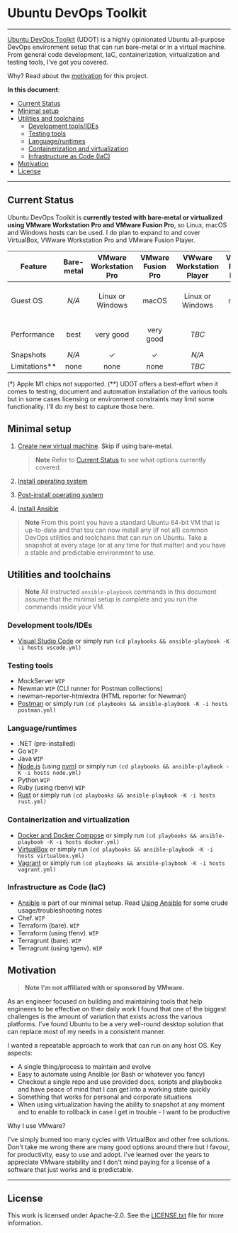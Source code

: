 # Ubuntu DevOps Toolkit

---

[Ubuntu DevOps Toolkit](https://github.com/ruionwriting/ubuntu-dev-ops-toolkit) (UDOT) is a highly opinionated Ubuntu all-purpose DevOps environment setup that can run bare-metal or in a virtual machine. From general code development, IaC, containerization, virtualization and testing tools, I've got you covered.

Why? Read about the [motivation](#motivation) for this project.

**In this document**:

- [Current Status](#current-status)
- [Minimal setup](#minimal-setup)
- [Utilities and toolchains](#utilities-and-toolchains)
  - [Development tools/IDEs](#development-toolsides)
  - [Testing tools](#testing-tools)
  - [Language/runtimes](#languageruntimes)
  - [Containerization and virtualization](#containerization-and-virtualization)
  - [Infrastructure as Code (IaC)](#infrastructure-as-code-iac)
- [Motivation](#motivation)
- [License](#license)

---

## Current Status

Ubuntu DevOps Toolkit is **currently tested with bare-metal or virtualized using VMware Workstation Pro and VMware Fusion Pro**, so Linux, macOS and Windows hosts can be used. I do plan to expand to and cover VirtualBox, VWware Workstation Pro and VMware Fusion Player.

Feature|Bare-metal|VMware Workstation Pro|VMware Fusion Pro|VWware Workstation Player|VMware Fusion Player|VirtualBox
-|:-:|:-:|:-:|:-:|:-:|:-:
Guest OS|_N/A_|Linux or Windows|macOS|Linux or Windows|macOS|Linux, macOS\* or Windows
Performance|best|very good|very good|_TBC_|_TBC_|good, for most things
Snapshots|_N/A_|&#10003;|&#10003;|_N/A_|_N/A_|&#10003;
Limitations\*\*|none|none|none|_TBC_|_TBC_|_TBC_

(\*) Apple M1 chips not supported.
(\*\*) UDOT offers a best-effort when it comes to testing, document and automation installation of the various tools but in some cases licensing or environment constraints may limit some functionality. I'll do my best to capture those here.

## Minimal setup

1. [Create new virtual machine](./docs/create-new-virtual-machine.md). Skip if using bare-metal.

   > **Note**
   > Refer to [Current Status](#current-status) to see what options currently covered.

1. [Install operating system](./docs/install-operating-system.md)
1. [Post-install operating system](./docs//post-install-operating-system.md)
1. [Install Ansible](./docs/install-ansible.md)

> **Note**
> From this point you have a standard Ubuntu 64-bit VM that is up-to-date and that tou can now install any (if not all) common DevOps utilities and toolchains that can run on Ubuntu. Take a snapshot at every stage (or at any time for that matter) and you have a stable and predictable environment to use.

## Utilities and toolchains

> **Note**
> All instructed `ansible-playbook` commands in this document assume that the minimal setup is complete and you run the commands inside your VM.

### Development tools/IDEs

- [Visual Studio Code](./docs/install-vscode.md) or simply run `(cd playbooks && ansible-playbook -K -i hosts vscode.yml)`

### Testing tools

- MockServer `WIP`
- Newman `WIP` (CLI runner for Postman collections)
- newman-reporter-htmlextra (HTML reporter for Newman)
- [Postman](./docs/install-postman.md) or simply run `(cd playbooks && ansible-playbook -K -i hosts postman.yml)`

### Language/runtimes

- .NET (pre-installed)
- Go `WIP`
- Java `WIP`
- [Node.js](./docs/install-node.md) (using [nvm](https://github.com/nvm-sh/nvm))  or simply run `(cd playbooks && ansible-playbook -K -i hosts node.yml)`
- Python `WIP`
- Ruby (using rbenv) `WIP`
- [Rust](./docs/install-rust.md) or simply run `(cd playbooks && ansible-playbook -K -i hosts rust.yml)`

### Containerization and virtualization

- [Docker and Docker Compose](./docs/install-docker.md) or simply run `(cd playbooks && ansible-playbook -K -i hosts docker.yml)`
- [VirtualBox](.docs/../docs/install-virtualbox.md) or simply run `(cd playbooks && ansible-playbook -K -i hosts virtualbox.yml)`
- [Vagrant](.docs/../docs/install-vagrant.md) or simply run `(cd playbooks && ansible-playbook -K -i hosts vagrant.yml)`

### Infrastructure as Code (IaC)

- [Ansible](./docs/install-ansible.md) is part of our minimal setup. Read [Using Ansible](./docs/using-ansible.md) for some crude usage/troubleshooting notes
- Chef. `WIP`
- Terraform (bare). `WIP`
- Terraform (using tfenv). `WIP`
- Terragrunt (bare). `WIP`
- Terragrunt (using tgenv). `WIP`

## Motivation

> **Note**
> **I'm not affiliated with or sponsored by VMware.**

As an engineer focused on building and maintaining tools that help engineers to be effective on their daily work I found that one of the biggest challenges is the amount of variation that exists across the various platforms. I've found Ubuntu to be a very well-round desktop solution that can replace most of my needs in a consistent manner.

I wanted a repeatable approach to work that can run on any host OS. Key aspects:

- A single thing/process to maintain and evolve
- Easy to automate using Ansible (or Bash or whatever you fancy)
- Checkout a single repo and use provided docs, scripts and playbooks and have peace of mind that I can get into a working state quickly
- Something that works for personal and corporate situations
- When using virtualization having the ability to snapshot at any moment and to enable to rollback in case I get in trouble - I want to be productive

Why I use VMware?

I've simply burned too many cycles with VirtualBox and other free solutions. Don't take me wrong there are many good options around there but I favour, for productivity, easy to use and adopt. I've learned over the years to appreciate VMware stability and I don't mind paying for a license of a software that just works and is predictable.

---

## License

This work is licensed under Apache-2.0. See the [LICENSE.txt](LICENSE.txt) file for more information.
